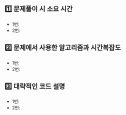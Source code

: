 ## 1️⃣ 문제풀이 시 소요 시간
+ 1번: 
+ 2번: 

## 2️⃣ 문제에서 사용한 알고리즘과 시간복잡도
+ 1번: 
+ 2번: 

## 3️⃣ 대략적인 코드 설명
+ 1번: 
+ 2번: 
